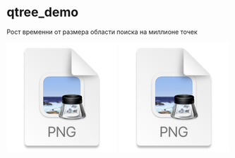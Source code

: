 # qtree_demo

Рост временни от размера области поиска на миллионе точек

<img src="/screenshots/img.png" width="250">
<img src="/screenshots/img1.png" width="250">